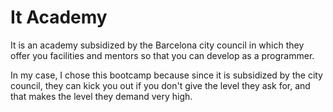 # It Academy

It is an academy subsidized by the Barcelona city council in which they offer you facilities and mentors so that you can develop as a programmer.

In my case, I chose this bootcamp because since it is subsidized by the city council, they can kick you out if you don't give the level they ask for, and that makes the level they demand very high.
